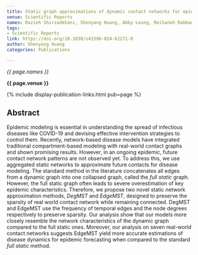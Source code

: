 ```yaml
---
title: Static graph approximations of dynamic contact networks for epidemic forecasting
venue: Scientific Reports
names: Razieh Shirzadkhani, Shenyang Huang, Abby Leung, Reihaneh Rabbany
tags:
- Scientific Reports
link: https://doi.org/10.1038/s41598-024-62271-0
author: Shenyang Huang
categories: Publications

---
```


*{{ page.names }}*

**{{ page.venue }}**

{% include display-publication-links.html pub=page %}

## Abstract

Epidemic modeling is essential in understanding the spread of infectious diseases like COVID-19 and devising effective intervention strategies to control them. Recently, network-based disease models have integrated traditional compartment-based modeling with real-world contact graphs and shown promising results. However, in an ongoing epidemic, future contact network patterns are not observed yet. To address this, we use aggregated static networks to approximate future contacts for disease modeling. The standard method in the literature concatenates all edges from a dynamic graph into one collapsed graph, called the *full static* graph. However, the full static graph often leads to severe overestimation of key epidemic characteristics. Therefore, we propose two novel static network approximation methods, *DegMST* and *EdgeMST*, designed to preserve the sparsity of real world contact network while remaining connected. DegMST and EdgeMST use the frequency of temporal edges and the node degrees respectively to preserve sparsity. Our analysis show that our models more closely resemble the network characteristics of the dynamic graph compared to the full static ones. Moreover, our analysis on seven real-world contact networks suggests EdgeMST yield more accurate estimations of disease dynamics for epidemic forecasting when compared to the standard *full static* method.
